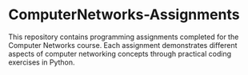 # ComputerNetworks-Assignments
This repository contains programming assignments completed for the Computer Networks course. Each assignment demonstrates different aspects of computer networking concepts through practical coding exercises in Python.
